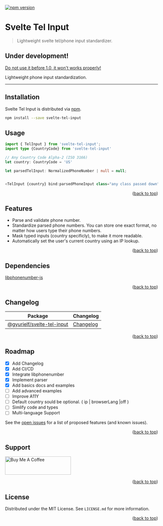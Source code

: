 <a name="readme-top"></a>

[![npm version](https://badge.fury.io/js/svelte-tel-input.svg)](https://badge.fury.io/js/svelte-tel-input)

# Svelte Tel Input

> Lightweight svelte tel/phone input standardizer.

## Under development!

<ins>Do not use it before 1.0, it won't works properly!</ins>

Lightweight phone input standardization.

---

## Installation

Svelte Tel Input is distributed via [npm](https://www.npmjs.com/package/svelte-tel-input).

```bash
npm install --save svelte-tel-input
```

## Usage

```typescript
import { TelInput } from 'svelte-tel-input';
import type {CountryCode} from 'svelte-tel-input'

// Any Country Code Alpha-2 (ISO 3166)
let country: CountryCode = 'US'

let parsedTelInput: NormalizedPhoneNumber | null = null;


<TelInput {country} bind:parsedPhoneInput class="any class passed down" />
```

<p align="right">(<a href="#readme-top">back to top</a>)</p>

## Features

-   Parse and validate phone number.
-   Standardize parsed phone numbers. You can store one exact format, no matter how users type their phone numbers.
-   Mask typed inputs (country specificly), to make it more readable.
-   Automatically set the user's current country using an IP lookup.

<p align="right">(<a href="#readme-top">back to top</a>)</p>

## Dependencies

[libphonenumber-js](https://gitlab.com/catamphetamine/libphonenumber-js)

<p align="right">(<a href="#readme-top">back to top</a>)</p>

## Changelog

| Package                        | Changelog                 |
| ------------------------------ | ------------------------- |
| [@gyurielf/svelte-tel-input]() | [Changelog](CHANGELOG.md) |

<p align="right">(<a href="#readme-top">back to top</a>)</p>

## Roadmap

-   [x] Add Changelog
-   [x] Add CI/CD
-   [x] Integrate libphonenumber
-   [x] Implement parser
-   [x] Add basics docs and examples
-   [ ] Add advanced examples
-   [ ] Improve A11Y
-   [ ] Default country sould be optional. ( ip | browserLang |off )
-   [ ] Simlify code and types
-   [ ] Multi-language Support

See the [open issues](https://github.com/gyurielf/svelte-tel-input/issues) for a list of proposed features (and known issues).

<p align="right">(<a href="#readme-top">back to top</a>)</p>

## Support

<a href="https://www.buymeacoffee.com/gyurielf" target="_blank"><img src="https://cdn.buymeacoffee.com/buttons/v2/default-yellow.png" alt="Buy Me A Coffee" style="height: 60px !important;width: 217px !important;" ></a>

<p align="right">(<a href="#readme-top">back to top</a>)</p>

## License

Distributed under the MIT License. See `LICENSE.md` for more information.

<p align="right">(<a href="#readme-top">back to top</a>)</p>
